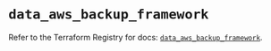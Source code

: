 # `data_aws_backup_framework`

Refer to the Terraform Registry for docs: [`data_aws_backup_framework`](https://registry.terraform.io/providers/hashicorp/aws/5.100.0/docs/data-sources/backup_framework).

